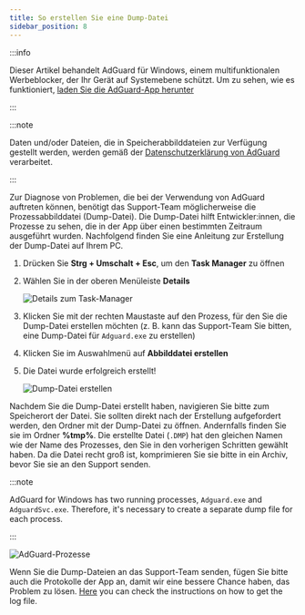 ```yaml
---
title: So erstellen Sie eine Dump-Datei
sidebar_position: 8
---
```


:::info

Dieser Artikel behandelt AdGuard für Windows, einem multifunktionalen Werbeblocker, der Ihr Gerät auf Systemebene schützt. Um zu sehen, wie es funktioniert, [laden Sie die AdGuard-App herunter](https://agrd.io/download-kb-adblock)

:::

:::note

Daten und/oder Dateien, die in Speicherabbilddateien zur Verfügung gestellt werden, werden gemäß der [Datenschutzerklärung von AdGuard](https://adguard.com/de/privacy.html) verarbeitet.

:::

Zur Diagnose von Problemen, die bei der Verwendung von AdGuard auftreten können, benötigt das Support-Team möglicherweise die Prozessabbilddatei (Dump-Datei). Die Dump-Datei hilft Entwickler:innen, die Prozesse zu sehen, die in der App über einen bestimmten Zeitraum ausgeführt wurden. Nachfolgend finden Sie eine Anleitung zur Erstellung der Dump-Datei auf Ihrem PC.

1. Drücken Sie **Strg + Umschalt + Esc**, um den **Task Manager** zu öffnen

1. Wählen Sie in der oberen Menüleiste **Details**

    ![Details zum Task-Manager](https://cdn.adtidy.org/public/Adguard/kb/Windows_dump/details_en.png)

1. Klicken Sie mit der rechten Maustaste auf den Prozess, für den Sie die Dump-Datei erstellen möchten (z. B. kann das Support-Team Sie bitten, eine Dump-Datei für `Adguard.exe` zu erstellen)

1. Klicken Sie im Auswahlmenü auf **Abbilddatei erstellen**

1. Die Datei wurde erfolgreich erstellt!

    ![Dump-Datei erstellen](https://cdn.adtidy.org/public/Adguard/kb/Windows_dump/create_dump_file_en.png)

Nachdem Sie die Dump-Datei erstellt haben, navigieren Sie bitte zum Speicherort der Datei. Sie sollten direkt nach der Erstellung aufgefordert werden, den Ordner mit der Dump-Datei zu öffnen. Andernfalls finden Sie sie im Ordner **%tmp%**. Die erstellte Datei (`.DMP`) hat den gleichen Namen wie der Name des Prozesses, den Sie in den vorherigen Schritten gewählt haben. Da die Datei recht groß ist, komprimieren Sie sie bitte in ein Archiv, bevor Sie sie an den Support senden.

:::note

AdGuard for Windows has two running processes, `Adguard.exe` and `AdguardSvc.exe`. Therefore, it's necessary to create a separate dump file for each process.

:::

![AdGuard-Prozesse](https://cdn.adtidy.org/public/Adguard/kb/Windows_dump/processes_en.png)

Wenn Sie die Dump-Dateien an das Support-Team senden, fügen Sie bitte auch die Protokolle der App an, damit wir eine bessere Chance haben, das Problem zu lösen. [Here](../adguard-logs) you can check the instructions on how to get the log file.
